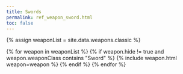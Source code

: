 ```yaml
---
title: Swords
permalink: ref_weapon_sword.html
toc: false
---
```


{% assign weaponList = site.data.weapons.classic %}

{% for weapon in weaponList %}
{% if weapon.hide != true and weapon.weaponClass contains "Sword" %}
{% include weapon.html weapon=weapon %}
{% endif %}
{% endfor %}
